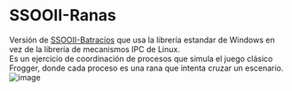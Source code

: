 # SSOOII-Ranas
Versión de [SSOOII-Batracios](https://github.com/Josde/SSOOII-Batracios/) que usa la librería estandar de Windows en vez de la librería de mecanismos IPC de Linux.  
Es un ejercicio de coordinación de procesos que simula el juego clásico Frogger, donde cada proceso es una rana que intenta cruzar un escenario.  
![image](https://github.com/Josde/SSOOII-Batracios/assets/3825181/8b30f059-5555-49e9-82e1-3cd494f71c61)
